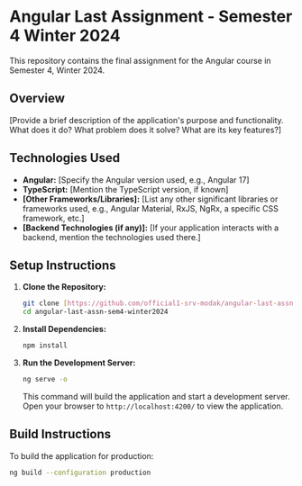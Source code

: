 # Angular Last Assignment - Semester 4 Winter 2024

This repository contains the final assignment for the Angular course in Semester 4, Winter 2024.

## Overview

[Provide a brief description of the application's purpose and functionality. What does it do? What problem does it solve? What are its key features?]

## Technologies Used

* **Angular:** [Specify the Angular version used, e.g., Angular 17]
* **TypeScript:** [Mention the TypeScript version, if known]
* **[Other Frameworks/Libraries]:** [List any other significant libraries or frameworks used, e.g., Angular Material, RxJS, NgRx, a specific CSS framework, etc.]
* **[Backend Technologies (if any)]:** [If your application interacts with a backend, mention the technologies used there.]

## Setup Instructions

1.  **Clone the Repository:**
    ```bash
    git clone [https://github.com/official1-srv-modak/angular-last-assn-sem4-winter2024.git](https://github.com/official1-srv-modak/angular-last-assn-sem4-winter2024.git)
    cd angular-last-assn-sem4-winter2024
    ```

2.  **Install Dependencies:**
    ```bash
    npm install
    ```

3.  **Run the Development Server:**
    ```bash
    ng serve -o
    ```
    This command will build the application and start a development server. Open your browser to `http://localhost:4200/` to view the application.

## Build Instructions

To build the application for production:

```bash
ng build --configuration production
